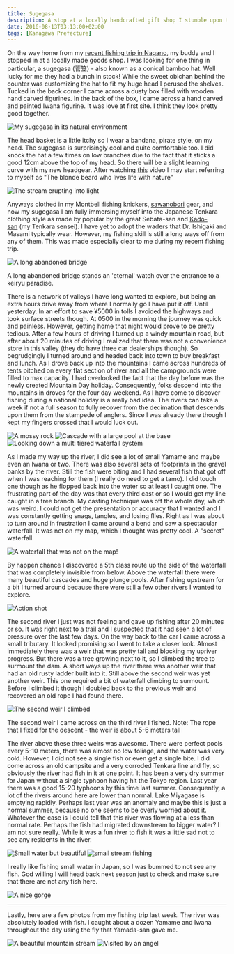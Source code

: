 ```yaml
---
title: Sugegasa
description: A stop at a locally handcrafted gift shop I stumble upon the very thing needed to complete my tenkara anglers ensemble...
date: 2016-08-13T03:13:00+02:00
tags: [Kanagawa Prefecture]
---
```

<div class="text-lg mt-2">
<p class="mb-2">On the way home from my <a href="https://www.fallfishtenkara.com/torikabuto/" target="_blank" rel="noopener noreferrer">recent fishing trip in Nagano</a>, my buddy and I stopped in at a locally made goods shop. I was looking for one thing in particular, a sugegasa (菅笠) - also known as a conical bamboo hat. Well lucky for me they had a bunch in stock! While the sweet obichan behind the counter was customizing the hat to fit my huge head I perused the shelves. Tucked in the back corner I came across a dusty box filled with wooden hand carved figurines. In the back of the box, I came across a hand carved and painted Iwana figurine. It was love at first site. I think they look pretty good together.</p>

<img class="w-8/12 rounded-lg shadow-lg mx-auto" src="https://fallfish-tenkara-images.s3-us-west-1.amazonaws.com/FfT+-+Sugegasa/tenkara-japan-tokyo-fly_fishing-exploring-mountains-kebari-.jpg" alt="My sugegasa in its natural environment" />

<p class="mt-2 mb-2">The head basket is a little itchy so I wear a bandana, pirate style, on my head. The sugegasa is surprisingly cool and quite comfortable too. I did knock the hat a few times on low branches due to the fact that it sticks a good 12cm above the top of my head. So there will be a slight learning curve with my new headgear. After watching <a href="https://tenkaraangler.com/2016/12/29/video-tenkara-do/" target="_blank" rel="noopener noreferrer">this</a> video I may start referring to myself as "The blonde beard who lives life with nature"</p>

<img class="w-8/12 rounded-lg shadow-lg mx-auto" src="https://fallfish-tenkara-images.s3-us-west-1.amazonaws.com/FfT+-+Sugegasa/tenkara-japan-tokyo-fly_fishing-exploring-mountains-kebari-wow.jpg" alt="The stream erupting into light" />

<p class="mt-2 mb-2">Anyways clothed in my Montbell fishing knickers, <a href="https://www.fallfishtenkara.com/sawanobori-footwear/" target="_blank" rel="noopener noreferrer">sawanobori</a> gear, and now my sugegasa I am fully immersing myself into the Japanese Tenkara clothing style as made by popular by the great Sebata-san and <a href="https://www.fallfishtenkara.com/kadoya-outdoor-shop/" target="_blank" rel="noopener noreferrer">Kado-san</a> (my Tenkara sensei). I have yet to adopt the waders that Dr. Ishigaki and Masami typically wear. However, my fishing skill is still a long ways off from any of them. This was made especially clear to me during my recent fishing trip.</p>

<div class="w-8/12 flex flex-col mx-auto">
<img class="rounded-lg shadow-lg" src="https://fallfish-tenkara-images.s3-us-west-1.amazonaws.com/FfT+-+Sugegasa/tenkara-japan-tokyo-fly_fishing-exploring-mountains-kebari-bridge.jpg" alt="A long abandoned bridge" />

<p class="italic text-center">A long abandoned bridge stands an 'eternal' watch over the entrance to a keiryu paradise.</p>
</div>

<p class="mt-2 mb-2">There is a network of valleys I have long wanted to explore, but being an extra hours drive away from where I normally go I have put it off. Until yesterday. In an effort to save ¥5000 in tolls I avoided the highways and took surface streets though. At 0500 in the morning the journey was quick and painless. However, getting home that night would prove to be pretty tedious. After a few hours of driving I turned up a windy mountain road, but after about 20 minutes of driving I realized that there was not a convenience store in this valley (they do have three car dealerships though). So begrudgingly I turned around and headed back into town to buy breakfast and lunch. As I drove back up into the mountains I came across hundreds of tents pitched on every flat section of river and all the campgrounds were filled to max capacity. I had overlooked the fact that the day before was the newly created Mountain Day holiday. Consequently, folks descend into the mountains in droves for the four day weekend. As I have come to discover fishing during a national holiday is a really bad idea. The rivers can take a week if not a full season to fully recover from the decimation that descends upon them from the stampede of anglers. Since I was already there though I kept my fingers crossed that I would luck out.</p>

<img class="w-8/12 rounded-lg shadow-lg mx-auto" src="https://fallfish-tenkara-images.s3-us-west-1.amazonaws.com/FfT+-+Sugegasa/tenkara-japan-tokyo-fly_fishing-exploring-mountains-kebari-moss.jpg" alt="A mossy rock" />

<img class="w-8/12 rounded-lg shadow-lg mx-auto" src="https://fallfish-tenkara-images.s3-us-west-1.amazonaws.com/FfT+-+Sugegasa/tenkara-japan-tokyo-fly_fishing-exploring-mountains-kebari-cascades.jpg" alt="Cascade with a large pool at the base" />

<img class="w-8/12 rounded-lg shadow-lg mx-auto" src="https://fallfish-tenkara-images.s3-us-west-1.amazonaws.com/FfT+-+Sugegasa/tenkara-japan-tokyo-fly_fishing-exploring-mountains-kebari-looking_down.jpg" alt="Looking down a multi tiered waterfall system" />

<p class="mt-2 mb-2">As I made my way up the river, I did see a lot of small Yamame and maybe even an Iwana or two. There was also several sets of footprints in the gravel banks by the river. Still the fish were biting and I had several fish that got off when I was reaching for them (I really do need to get a tamo). I did touch one though as he flopped back into the water so at least I caught one. The frustrating part of the day was that every third cast or so I would get my line caught in a tree branch. My casting technique was off the whole day, which was weird. I could not get the presentation or accuracy that I wanted and I was constantly getting snags, tangles, and losing flies. Right as I was about to turn around in frustration I came around a bend and saw a spectacular waterfall. It was not on my map, which I thought was pretty cool. A "secret" waterfall.</p>

<img class="w-8/12 rounded-lg shadow-lg mx-auto" src="https://fallfish-tenkara-images.s3-us-west-1.amazonaws.com/FfT+-+Sugegasa/+tenkara-japan-tokyo-fly_fishing-exploring-mountains-kebari-waterfall_closeup.jpg" alt="A waterfall that was not on the map!" />

<p class="mt-2 mb-2">By happen chance I discovered a 5th class route up the side of the waterfall that was completely invisible from below. Above the waterfall there were many beautiful cascades and huge plunge pools. After fishing upstream for a bit I turned around because there were still a few other rivers I wanted to explore.</p>

<img class="w-8/12 rounded-lg shadow-lg mx-auto" src="https://fallfish-tenkara-images.s3-us-west-1.amazonaws.com/FfT+-+Sugegasa/tenkara-japan-tokyo-fly_fishing-exploring-mountains-kebari-in_action.jpg" alt="Action shot" />

<p class="mt-2 mb-2">The second river I just was not feeling and gave up fishing after 20 minutes or so. It was right next to a trail and I suspected that it had seen a lot of pressure over the last few days. On the way back to the car I came across a small tributary. It looked promising so I went to take a closer look. Almost immediately there was a weir that was pretty tall and blocking my upriver progress. But there was a tree growing next to it, so I climbed the tree to surmount the dam. A short ways up the river there was another weir that had an old rusty ladder built into it. Still above the second weir was yet another weir. This one required a bit of waterfall climbing to surmount. Before I climbed it though I doubled back to the previous weir and recovered an old rope I had found there.</p>

<div class="w-8/12 flex flex-col mx-auto">
<img class="rounded-lg shadow-lg" src="https://fallfish-tenkara-images.s3-us-west-1.amazonaws.com/FfT+-+Sugegasa/tenkara-japan-tokyo-fly_fishing-exploring-mountains-kebari-weir.jpg" alt="The second weir I climbed" />
<p class="italic text-center">The second weir I came across on the third river I fished. Note: The rope that I fixed for the descent - the weir is about 5-6 meters tall</p>
</div>

<p class="mt-2 mb-2">The river above these three weirs was awesome. There were perfect pools every 5-10 meters, there was almost no low foliage, and the water was very cold. However, I did not see a single fish or even get a single bite. I did come across an old campsite and a very corroded Tenkara line and fly, so obviously the river had fish in it at one point. It has been a very dry summer for Japan without a single typhoon having hit the Tokyo region. Last year there was a good 15-20 typhoons by this time last summer. Consequently, a lot of the rivers around here are lower than normal. Lake Miyagase is emptying rapidly. Perhaps last year was an anomaly and maybe this is just a normal summer, because no one seems to be overly worried about it. Whatever the case is I could tell that this river was flowing at a less than normal rate. Perhaps the fish had migrated downstream to bigger water? I am not sure really. While it was a fun river to fish it was a little sad not to see any residents in the river.</p>

<img class="w-8/12 rounded-lg shadow-lg mx-auto" src="https://fallfish-tenkara-images.s3-us-west-1.amazonaws.com/FfT+-+Sugegasa/tenkara-japan-tokyo-fly_fishing-exploring-mountains-kebari-tiny_stream.jpg" alt="Small water but beautiful" />

<img class="w-8/12 rounded-lg shadow-lg mx-auto" src="https://fallfish-tenkara-images.s3-us-west-1.amazonaws.com/FfT+-+Sugegasa/tenkara-japan-tokyo-fly_fishing-exploring-mountains-kebari-from_heaven.jpg" alt="small stream fishing" />

<p class="mt-2 mb-2">I really like fishing small water in Japan, so I was bummed to not see any fish. God willing I will head back next season just to check and make sure that there are not any fish here.</p>

<img class="w-8/12 rounded-lg shadow-lg mx-auto" src="https://fallfish-tenkara-images.s3-us-west-1.amazonaws.com/FfT+-+Sugegasa/tenkara-japan-tokyo-fly_fishing-exploring-mountains-kebari-gorge.jpg" alt="A nice gorge" />

<hr />

<p class="mt-2 mb-2">Lastly, here are a few photos from my fishing trip last week. The river was absolutely loaded with fish. I caught about a dozen Yamame and Iwana throughout the day using the fly that Yamada-san gave me.</p>

<img class="w-8/12 rounded-lg shadow-lg mx-auto" src="https://fallfish-tenkara-images.s3-us-west-1.amazonaws.com/FfT+-+Sugegasa/tenkara-japan-tokyo-fly_fishing-exploring-mountains-kebari-genryu.jpg" alt="A beautiful mountain stream" />

<img class="w-8/12 rounded-lg shadow-lg mx-auto" src="https://fallfish-tenkara-images.s3-us-west-1.amazonaws.com/FfT+-+Sugegasa/tenkara-japan-tokyo-fly_fishing-exploring-mountains-kebari-butterfly.jpg" alt="Visited by an angel" />
</div>